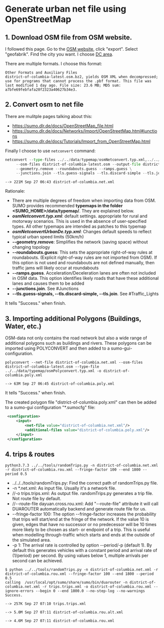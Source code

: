 # Generate urban net file using OpenStreetMap

## 1. Download OSM file from OSM website.
I followed this page. Go to the [OSM website](https://planet.openstreetmap.org), click "export". Select "geofabrik". Find the city you want. I choose [DC area](https://download.geofabrik.de/north-america/us/district-of-columbia.html).

There are multiple formats. I choose this format:

    Other Formats and Auxiliary Files
    district-of-columbia-latest.osm.bz2, yields OSM XML when decompressed; use for programs that cannot process the .pbf format. This file was last modified 1 day ago. File size: 23.6 MB; MD5 sum: a7bfe69febfafa20f2323a40627b34e3.

## 2. Convert osm to net file

There are mulitple pages talking about this:
- https://sumo.dlr.de/docs/OpenStreetMap_file.html
- https://sumo.dlr.de/docs/Networks/Import/OpenStreetMap.html#junctions
- https://sumo.dlr.de/docs/Tutorials/Import_from_OpenStreetMap.html

Finally I choose to use `netconvert` command:
```python
netconvert --type-files ../../data/typemap/osmNetconvert.typ.xml,../../data/typemap/osmNetconvertUrbanDe.typ.xml \
     --osm-files district-of-columbia-latest.osm --output-file district-of-columbia.net.xml \
     --geometry.remove --roundabouts.guess --ramps.guess \
     --junctions.join --tls.guess-signals --tls.discard-simple --tls.join 
```

`--> 221M Sep 27 06:43 district-of-columbia.net.xml`

Rationale:
- There are multiple degrees of freedom when importing data from OSM. SUMO provides recommended **typemaps in the folder <SUMO_HOME>/data/typemap/**. They are explained below.
- ***osmNetconvert.typ.xml***: default settings. appropriate for rural and motorway scenarios. This is used in the absence of user-specified types. All other typemaps are intended as patches to this typemap
- ***osmNetconvertUrbanDe.typ.xml***: Changes default speeds to reflect typical urban speed limits (50km/h)
- **--geometry.remove**: Simplifies the network (saving space) without changing topology
- **--roundabouts.guess**: This sets the appropriate right-of-way rules at roundabouts. (Explicit right-of-way rules are not imported from OSM). If this option is not used and roundabouts are not defined manually, then traffic jams will likely occur at roundabouts
- **--ramps.guess**. Acceleration/Deceleration lanes are often not included in OSM data. This option identifies likely roads that have these additional lanes and causes them to be added
- **--junctions.join**. See #Junctions
- **--tls.guess-signals, --tls.discard-simple, --tls.join**. See #Traffic_Lights

It tells "Success." when finish.



## 3. Importing additional Polygons (Buildings, Water, etc.)
OSM-data not only contains the road network but also a wide range of additional polygons such as buildings and rivers. These polygons can be imported using POLYCONVERT and then added to a sumo-gui-configuration.


```
polyconvert --net-file district-of-columbia.net.xml --osm-files district-of-columbia-latest.osm --type-file ../../data/typemap/osmPolyconvert.typ.xml -o district-of-columbia.poly.xml
```
`--> 63M Sep 27 06:45 district-of-columbia.poly.xml`

It tells "Success." when finish.

The created polygon file "district-of-columbia.poly.xml" can then be added to a sumo-gui configuration "*.sumocfg" file:

```xml
 <configuration>
     <input>
         <net-file value="district-of-columbia.net.xml"/>
         <additional-files value="district-of-columbia.poly.xml"/>
     </input>
 </configuration>
 ```

 ## 4. trips & routes

 `python3.7.3 ../../tools/randomTrips.py -n district-of-columbia.net.xml -r district-of-columbia.rou.xml --fringe-factor 100 --end 1800 --period 0.5`

- ../../../tools/randomTrips.py: Find the correct path of randomTrips.py file.
- -n *.net.xml: As input file. Usually it's a network file.
- //-o trips.trips.xml: As output file. randomTrips.py generates a trip file. Not route file by default.
- //--route-file dayuan.cross.rou.xml: Add "--route-file" attribute it will call DUAROUTER automatically backend and generate route file for us.
- --fringe-factor 100: The option --fringe-factor increases the probability that trips will start/end at the fringe of the network. If the value 10 is given, edges that have no successor or no predecessor will be 10 times more likely to be chosen as start- or endpoint of a trip. This is useful when modelling through-traffic which starts and ends at the outside of the simulated area.
- -p 1: The arrival rate is controlled by option --period/-p (default 1). By default this generates vehicles with a constant period and arrival rate of (1/period) per second. By using values below 1, multiple arrivals per second can be achieved.

 ```shell
 $ python ../../tools/randomTrips.py -n district-of-columbia.net.xml -r district-of-columbia.rou.xml --fringe-factor 100 --end 1800 --period 0.5
calling  /usr/local/opt/sumo/share/sumo/bin/duarouter -n district-of-columbia.net.xml -r trips.trips.xml -o district-of-columbia.rou.xml --ignore-errors --begin 0 --end 1800.0 --no-step-log --no-warnings
Success.
 ```

`--> 257K Sep 27 07:10 trips.trips.xml`

`--> 5.0M Sep 27 07:11 district-of-columbia.rou.alt.xml`

`--> 4.6M Sep 27 07:11 district-of-columbia.rou.xml`

